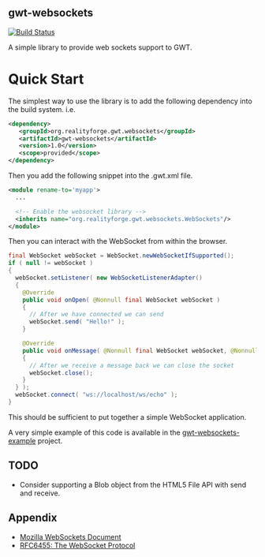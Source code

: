 gwt-websockets
--------------

[![Build Status](https://secure.travis-ci.org/realityforge/gwt-websockets.png?branch=master)](http://travis-ci.org/realityforge/gwt-websockets)

A simple library to provide web sockets support to GWT.

Quick Start
===========

The simplest way to use the library is to add the following dependency
into the build system. i.e.

```xml
<dependency>
   <groupId>org.realityforge.gwt.websockets</groupId>
   <artifactId>gwt-websockets</artifactId>
   <version>1.0</version>
   <scope>provided</scope>
</dependency>
```

Then you add the following snippet into the .gwt.xml file.

```xml
<module rename-to='myapp'>
  ...

  <!-- Enable the websocket library -->
  <inherits name="org.realityforge.gwt.websockets.WebSockets"/>
</module>
```

Then you can interact with the WebSocket from within the browser.

```java
final WebSocket webSocket = WebSocket.newWebSocketIfSupported();
if ( null != webSocket )
{
  webSocket.setListener( new WebSocketListenerAdapter()
  {
    @Override
    public void onOpen( @Nonnull final WebSocket webSocket )
    {
      // After we have connected we can send
      webSocket.send( "Hello!" );
    }

    @Override
    public void onMessage( @Nonnull final WebSocket webSocket, @Nonnull final String data )
    {
      // After we receive a message back we can close the socket
      webSocket.close();
    }
  } );
  webSocket.connect( "ws://localhost/ws/echo" );
}
```

This should be sufficient to put together a simple WebSocket application.

A very simple example of this code is available in the
[gwt-websockets-example](https://github.com/realityforge/gwt-websockets-example)
project.

TODO
----

* Consider supporting a Blob object from the HTML5 File API with send and receive.

Appendix
--------

* [Mozilla WebSockets Document](https://developer.mozilla.org/en-US/docs/WebSockets)
* [RFC6455: The WebSocket Protocol](http://tools.ietf.org/html/rfc6455)

